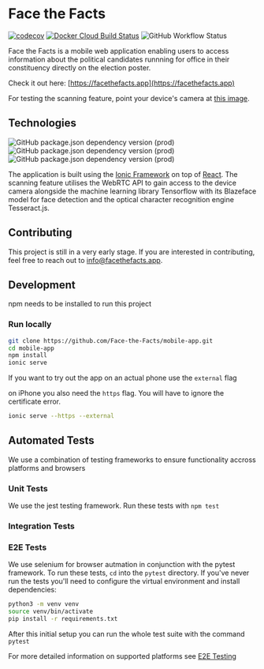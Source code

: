 # Face the Facts

[![codecov](https://codecov.io/gh/Face-the-Facts/mobile-app/branch/develop/graph/badge.svg)](https://codecov.io/gh/Face-the-Facts/mobile-app)
[![Docker Cloud Build Status](https://img.shields.io/docker/cloud/build/facethefacts/app?label=build&logo=docker)](https://hub.docker.com/r/facethefacts/app)
![GitHub Workflow Status](https://img.shields.io/github/workflow/status/face-the-facts/mobile-app/eslint?label=ESLint&logo=eslint)

Face the Facts is a mobile web application enabling users to access information about the political candidates runnning for office in their constituency directly on the election poster.

Check it out here: [https://facethefacts.app](https://facethefacts.app)

For testing the scanning feature, point your device's camera at [this image](.github/media/philipp_amthor_poster.jpeg).

## Technologies

![GitHub package.json dependency version (prod)](https://img.shields.io/github/package-json/dependency-version/face-the-facts/mobile-app/typescript?logo=typescript)
![GitHub package.json dependency version (prod)](https://img.shields.io/github/package-json/dependency-version/face-the-facts/mobile-app/ionic?logo=ionic)
![GitHub package.json dependency version (prod)](https://img.shields.io/github/package-json/dependency-version/face-the-facts/mobile-app/react?logo=react)

The application is built using the [Ionic Framework](https://ionicframework.com/) on top of [React](https://reactjs.org/). The scanning feature utilises the WebRTC API to gain access to the device camera alongside the machine learning library Tensorflow with its Blazeface model for face detection and the optical character recognition engine Tesseract.js.

## Contributing

This project is still in a very early stage. If you are interested in contributing, feel free to reach out to [info@facethefacts.app](mailto:info@facethefacts.app).

## Development

npm needs to be installed to run this project

### Run locally

```zsh
git clone https://github.com/Face-the-Facts/mobile-app.git
cd mobile-app
npm install
ionic serve
```

If you want to try out the app on an actual phone use the `external` flag

on iPhone you also need the `https` flag. You will have to ignore the certificate error.

```zsh
ionic serve --https --external
```

## Automated Tests

We use a combination of testing frameworks to ensure functionality accross platforms and browsers

### Unit Tests

We use the jest testing framework. Run these tests with `npm test`

### Integration Tests

### E2E Tests

We use selenium for browser autmation in conjunction with the pytest framework. To run these tests, `cd` into the `pytest` directory. If you've never run the tests you'll need to configure the virtual environment and install dependencies:

```bash
python3 -m venv venv
source venv/bin/activate
pip install -r requirements.txt
```

After this initial setup you can run the whole test suite with the command `pytest`

For more detailed information on supported platforms see [E2E Testing](./pytest/README.md)
